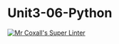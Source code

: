 # Unit3-06-Python
[![Mr Coxall's Super Linter](https://github.com/ICS3U-C-Programming-TonyG/Unit3-06-Python/workflows/Mr%20Coxall's%20Super%20Linter/badge.svg)](https://github.com/ICS3U-C-Programming-TonyG/Unit3-06-Python/actions/)
